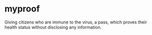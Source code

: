 # myproof
Giving citizens who are immune to the virus, a pass, which proves their health status without disclosing any information.
